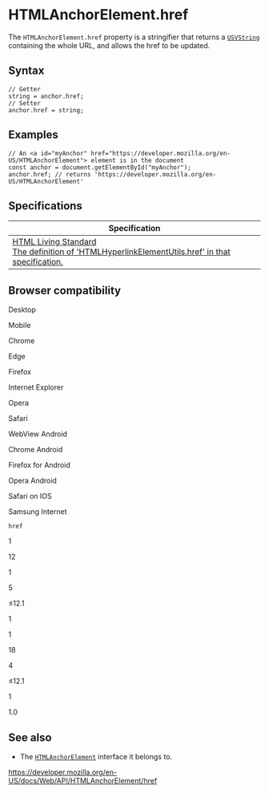 HTMLAnchorElement.href
======================

The `HTMLAnchorElement.href` property is a stringifier that returns a [`USVString`](../usvstring) containing the whole URL, and allows the href to be updated.

Syntax
------

    // Getter
    string = anchor.href;
    // Setter
    anchor.href = string;

Examples
--------

    // An <a id="myAnchor" href="https://developer.mozilla.org/en-US/HTMLAnchorElement"> element is in the document
    const anchor = document.getElementById("myAnchor");
    anchor.href; // returns 'https://developer.mozilla.org/en-US/HTMLAnchorElement'

Specifications
--------------

<table><thead><tr class="header"><th>Specification</th></tr></thead><tbody><tr class="odd"><td><a href="https://html.spec.whatwg.org/multipage/#dom-hyperlink-href">HTML Living Standard<br />
<span class="small">The definition of 'HTMLHyperlinkElementUtils.href' in that specification.</span></a></td></tr></tbody></table>

Browser compatibility
---------------------

Desktop

Mobile

Chrome

Edge

Firefox

Internet Explorer

Opera

Safari

WebView Android

Chrome Android

Firefox for Android

Opera Android

Safari on IOS

Samsung Internet

`href`

1

12

1

5

≤12.1

1

1

18

4

≤12.1

1

1.0

See also
--------

-   The [`HTMLAnchorElement`](../htmlanchorelement) interface it belongs to.

<a href="https://developer.mozilla.org/en-US/docs/Web/API/HTMLAnchorElement/href" class="_attribution-link">https://developer.mozilla.org/en-US/docs/Web/API/HTMLAnchorElement/href</a>
